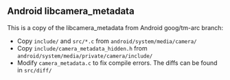 ## Android libcamera_metadata

This is a copy of the libcamera_metadata from Android goog/tm-arc branch:

-   Copy `include/` and `src/*.c` from `android/system/media/camera/`
-   Copy `include/camera_metadata_hidden.h` from
    `android/system/media/private/camera/include/`
-   Modify `camera_metadata.c` to fix compile errors. The diffs can be found in
    `src/diff/`
